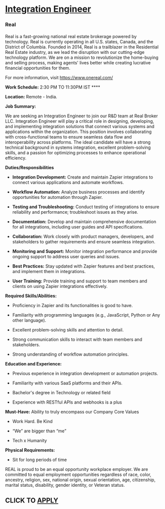 # [Integration Engineer](https://www.remotewlb.com/apply/integration-engineer-135688)  
### Real  
####  

Real is a fast-growing national real estate brokerage powered by technology. Real is currently operating in all U.S. states, Canada, and the District of Columbia. Founded in 2014, Real is a trailblazer in the Residential Real Estate industry, as we lead the disruption with our cutting-edge technology platform. We are on a mission to revolutionize the home-buying and selling process, making agents' lives better while creating lucrative financial opportunities for them.

  
For more information, visit https://www.onereal.com/

  
 **Work Schedule:** 2:30 PM TO 11:30PM IST ****

**Location:** Remote - India.

**Job Summary:**

We are seeking an Integration Engineer to join our R&D team at Real Broker LLC. Integration Engineer will play a critical role in designing, developing, and implementing integration solutions that connect various systems and applications within the organization. This position involves collaborating with cross-functional teams to ensure seamless data flow and interoperability across platforms. The ideal candidate will have a strong technical background in systems integration, excellent problem-solving skills, and a passion for optimizing processes to enhance operational efficiency.

 **Duties/Responsibilities**

  *  **Integration Development:** Create and maintain Zapier integrations to connect various applications and automate workflows.

  *  **Workflow Automation:** Analyze business processes and identify opportunities for automation through Zapier.

  *  **Testing and Troubleshooting:** Conduct testing of integrations to ensure reliability and performance; troubleshoot issues as they arise.

  *  **Documentation:** Develop and maintain comprehensive documentation for all integrations, including user guides and API specifications.

  *  **Collaboration:** Work closely with product managers, developers, and stakeholders to gather requirements and ensure seamless integration.

  *  **Monitoring and Support:** Monitor integration performance and provide ongoing support to address user queries and issues.

  *  **Best Practices:** Stay updated with Zapier features and best practices, and implement them in integrations.

  *  **User Training:** Provide training and support to team members and clients on using Zapier integrations effectively.

 **Required Skills/Abilities:**

  * Proficiency in Zapier and its functionalities is good to have.

  * Familiarity with programming languages (e.g., JavaScript, Python or Any other language).

  * Excellent problem-solving skills and attention to detail.

  * Strong communication skills to interact with team members and stakeholders.

  * Strong understanding of workflow automation principles.

 **Education and Experience:**

  * Previous experience in integration development or automation projects.

  * Familiarity with various SaaS platforms and their APIs.

  * Bachelor's degree in Technology or related field

  * Experience with RESTful APIs and webhooks is a plus

 **Must-Have:** Ability to truly encompass our Company Core Values

  * Work Hard. Be Kind

  * “We” are bigger than “me”

  * Tech x Humanity

 **Physical Requirements:**

  * Sit for long periods of time

REAL is proud to be an equal opportunity workplace employer. We are committed to equal employment opportunities regardless of race, color, ancestry, religion, sex, national origin, sexual orientation, age, citizenship, marital status, disability, gender identity, or Veteran status.

  
## CLICK TO [APPLY](https://www.remotewlb.com/apply/integration-engineer-135688)

